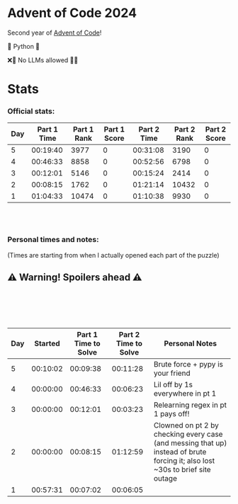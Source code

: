 # Advent of Code 2024

Second year of [Advent of Code](https://adventofcode.com/)!

🐍 Python 🐍

❌🤖 No LLMs allowed 🤖❌

# Stats

### Official stats:

| Day | Part 1 Time | Part 1 Rank | Part 1 Score | Part 2 Time | Part 2 Rank | Part 2 Score |
| --- | ----------- | ----------- | ------------ | ----------- | ----------- | ------------ |
| 5   | 00:19:40    | 3977        | 0            | 00:31:08    | 3190        | 0            |
| 4   | 00:46:33    | 8858        | 0            | 00:52:56    | 6798        | 0            |
| 3   | 00:12:01    | 5146        | 0            | 00:15:24    | 2414        | 0            |
| 2   | 00:08:15    | 1762        | 0            | 01:21:14    | 10432       | 0            |
| 1   | 01:04:33    | 10474       | 0            | 01:10:38    | 9930        | 0            |

<br><br>

### Personal times and notes:

(Times are starting from when I actually opened each part of the puzzle)

## ⚠️ **Warning! Spoilers ahead** ⚠️

<br><br>
<br><br>

| Day | Started  | Part 1 Time to Solve | Part 2 Time to Solve | Personal Notes                                                                                                                |
| --- | -------- | -------------------- | -------------------- | ----------------------------------------------------------------------------------------------------------------------------- |
| 5   | 00:10:02 | 00:09:38             | 00:11:28             | Brute force + pypy is your friend                                                                                             |
| 4   | 00:00:00 | 00:46:33             | 00:06:23             | Lil off by 1s everywhere in pt 1                                                                                              |
| 3   | 00:00:00 | 00:12:01             | 00:03:23             | Relearning regex in pt 1 pays off!                                                                                            |
| 2   | 00:00:00 | 00:08:15             | 01:12:59             | Clowned on pt 2 by checking every case (and messing that up) instead of brute forcing it; also lost ~30s to brief site outage |
| 1   | 00:57:31 | 00:07:02             | 00:06:05             |                                                                                                                               |
